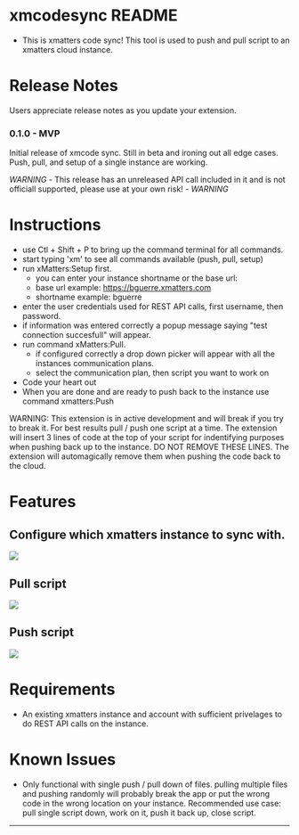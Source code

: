 # xmcodesync README

- This is xmatters code sync! This tool is used to push and pull script to an xmatters cloud instance.

# Release Notes

Users appreciate release notes as you update your extension.

### 0.1.0 - MVP

Initial release of xmcode sync. Still in beta and ironing out all edge cases. Push, pull, and setup of a single instance are working.

*WARNING* - This release has an unreleased API call included in it and is not officiall supported, please use at your own risk! - *WARNING*

# Instructions
 
- use Ctl + Shift + P to bring up the command terminal for all commands.
- start typing 'xm' to see all commands available (push, pull, setup)
- run xMatters:Setup first.
    - you can enter your instance shortname or the base url:
    - base url example: https://bguerre.xmatters.com
    - shortname example: bguerre
- enter the user credentials used for REST API calls, first username, then password.
- if information was entered correctly a popup message saying "test connection succesfull" will appear.
- run command xMatters:Pull.
    - if configured correctly a drop down picker will appear with all the instances communication plans.
    - select the communication plan, then script you want to work on
- Code your heart out
- When you are done and are ready to push back to the instance use command xmatters:Push

WARNING: This extension is in active development and will break if you try to break it. For best results pull / push one script at a time. The extension will insert 3 lines of code at the top of your script for indentifying purposes when pushing back up to the instance. DO NOT REMOVE THESE LINES. The extension will automagically remove them when pushing the code back to the cloud.


# Features

## Configure which xmatters instance to sync with.
![](https://i.imgur.com/PoSy67z.gif)

## Pull script
![](https://i.imgur.com/KN6AC09.gif)

## Push script
![](https://i.imgur.com/elhPvlr.gif)

# Requirements

- An existing xmatters instance and account with sufficient privelages to do REST API calls on the instance.

# Known Issues

- Only functional with single push / pull down of files. pulling multiple files and pushing randomly will probably break the app or put the wrong code in the wrong location on your instance. Recommended use case: pull single script down, work on it, push it back up, close script. 



-----------------------------------------------------------------------------------------------------------